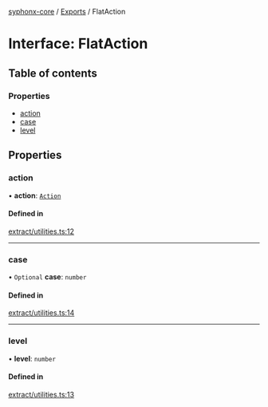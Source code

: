 [syphonx-core](../README.md) / [Exports](../modules.md) / FlatAction

# Interface: FlatAction

## Table of contents

### Properties

- [action](FlatAction.md#action)
- [case](FlatAction.md#case)
- [level](FlatAction.md#level)

## Properties

### action

• **action**: [`Action`](../modules.md#action)

#### Defined in

[extract/utilities.ts:12](https://github.com/dtempx/syphonx-core/blob/09d2037/extract/utilities.ts#L12)

___

### case

• `Optional` **case**: `number`

#### Defined in

[extract/utilities.ts:14](https://github.com/dtempx/syphonx-core/blob/09d2037/extract/utilities.ts#L14)

___

### level

• **level**: `number`

#### Defined in

[extract/utilities.ts:13](https://github.com/dtempx/syphonx-core/blob/09d2037/extract/utilities.ts#L13)
